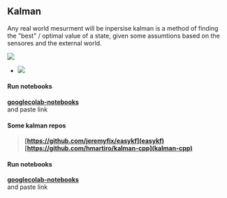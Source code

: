 

## Kalman 
Any real world mesurment will be inpersise kalman is a method of 
finding the "best" / optimal value of a state, given some assumtions based
 on the sensores and the external world.


<img src="https://render.githubusercontent.com/render/math?math=">

- <img src="https://latex.codecogs.com/gif.latex?\begin{array}{ll}{y_{1}=x+v_{1}} & {e_{1}^{2}=\left(y_{1}-x\right)^{2}} \\ {y_{2}=x+v_{2}} & {e_{2}^{2}=\left(y_{2}-x\right)^{2}} \\ {y_{3}=x+v_{3}} & {e_{3}^{2}=\left(y_{3}-x\right)^{2}} \\ {y_{4}=x+v_{4}} & {e_{4}^{2}=\left(y_{4}-x\right)^{2}}\end{array}" />

#### Run notebooks
 **[googlecolab-notebooks](https://colab.research.google.com/notebooks/gpu.ipynb)**    
 and paste link
 
#### Some kalman repos
> **[https://github.com/jeremyfix/easykf](easykf)**    
> **[https://github.com/hmartiro/kalman-cpp](kalman-cpp)**    


#### Run notebooks
 **[googlecolab-notebooks](https://colab.research.google.com/notebooks/gpu.ipynb)**    
 and paste link
 
